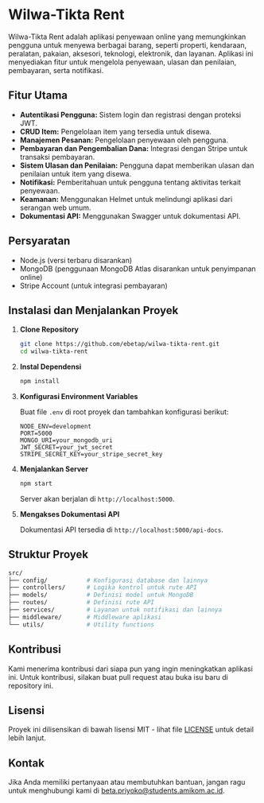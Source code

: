 # Wilwa-Tikta Rent

Wilwa-Tikta Rent adalah aplikasi penyewaan online yang memungkinkan pengguna untuk menyewa berbagai barang, seperti properti, kendaraan, peralatan, pakaian, aksesori, teknologi, elektronik, dan layanan. Aplikasi ini menyediakan fitur untuk mengelola penyewaan, ulasan dan penilaian, pembayaran, serta notifikasi.

## Fitur Utama

- **Autentikasi Pengguna:** Sistem login dan registrasi dengan proteksi JWT.
- **CRUD Item:** Pengelolaan item yang tersedia untuk disewa.
- **Manajemen Pesanan:** Pengelolaan penyewaan oleh pengguna.
- **Pembayaran dan Pengembalian Dana:** Integrasi dengan Stripe untuk transaksi pembayaran.
- **Sistem Ulasan dan Penilaian:** Pengguna dapat memberikan ulasan dan penilaian untuk item yang disewa.
- **Notifikasi:** Pemberitahuan untuk pengguna tentang aktivitas terkait penyewaan.
- **Keamanan:** Menggunakan Helmet untuk melindungi aplikasi dari serangan web umum.
- **Dokumentasi API:** Menggunakan Swagger untuk dokumentasi API.

## Persyaratan

- Node.js (versi terbaru disarankan)
- MongoDB (penggunaan MongoDB Atlas disarankan untuk penyimpanan online)
- Stripe Account (untuk integrasi pembayaran)

## Instalasi dan Menjalankan Proyek

1. **Clone Repository**

   ```bash
   git clone https://github.com/ebetap/wilwa-tikta-rent.git
   cd wilwa-tikta-rent
   ```

2. **Instal Dependensi**

   ```bash
   npm install
   ```

3. **Konfigurasi Environment Variables**

   Buat file `.env` di root proyek dan tambahkan konfigurasi berikut:

   ```
   NODE_ENV=development
   PORT=5000
   MONGO_URI=your_mongodb_uri
   JWT_SECRET=your_jwt_secret
   STRIPE_SECRET_KEY=your_stripe_secret_key
   ```

4. **Menjalankan Server**

   ```bash
   npm start
   ```

   Server akan berjalan di `http://localhost:5000`.

5. **Mengakses Dokumentasi API**

   Dokumentasi API tersedia di `http://localhost:5000/api-docs`.

## Struktur Proyek

```bash
src/
├── config/           # Konfigurasi database dan lainnya
├── controllers/      # Logika kontrol untuk rute API
├── models/           # Definisi model untuk MongoDB
├── routes/           # Definisi rute API
├── services/         # Layanan untuk notifikasi dan lainnya
├── middleware/       # Middleware aplikasi
└── utils/            # Utility functions
```

## Kontribusi

Kami menerima kontribusi dari siapa pun yang ingin meningkatkan aplikasi ini. Untuk kontribusi, silakan buat pull request atau buka isu baru di repository ini.

## Lisensi

Proyek ini dilisensikan di bawah lisensi MIT - lihat file [LICENSE](LICENSE) untuk detail lebih lanjut.

## Kontak

Jika Anda memiliki pertanyaan atau membutuhkan bantuan, jangan ragu untuk menghubungi kami di [beta.priyoko@students.amikom.ac.id](beta.priyoko@students.amikom.ac.id).
